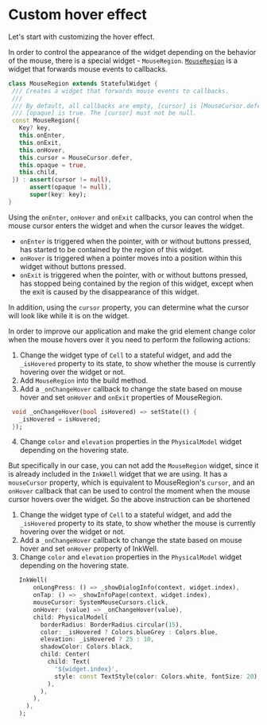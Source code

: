 # Custom hover effect

Let's start with customizing the hover effect.

In order to control the appearance of the widget depending on the behavior of the mouse, there is a special widget - `MouseRegion`. [`MouseRegion`](https://api.flutter.dev/flutter/widgets/MouseRegion-class.html) is a widget that forwards mouse events to callbacks.

```dart
class MouseRegion extends StatefulWidget {
 /// Creates a widget that forwards mouse events to callbacks.
 ///
 /// By default, all callbacks are empty, [cursor] is [MouseCursor.defer], and
 /// [opaque] is true. The [cursor] must not be null.
 const MouseRegion({
   Key? key,
   this.onEnter,
   this.onExit,
   this.onHover,
   this.cursor = MouseCursor.defer,
   this.opaque = true,
   this.child,
 }) : assert(cursor != null),
      assert(opaque != null),
      super(key: key);
}
```

Using the `onEnter`, `onHover` and `onExit` callbacks, you can control when the mouse cursor enters the widget and when the cursor leaves the widget.

- `onEnter` is triggered when the pointer, with or without buttons pressed, has started to be contained by the region of this widget.
- `onHover` is triggered when a pointer moves into a position within this widget without buttons pressed.
- `onExit` is triggered when the pointer, with or without buttons pressed, has stopped being contained by the region of this widget, except when the exit is caused by the disappearance of this widget.

In addition, using the `cursor` property, you can determine what the cursor will look like while it is on the widget.

In order to improve our application and make the grid element change color when the mouse hovers over it you need to perform the following actions:

1. Change the widget type of `Cell` to a stateful widget, and add the `_isHovered` property to its state, to show whether the mouse is currently hovering over the widget or not.
2. Add `MouseRegion` into the build method.
3. Add a `_onChangeHover` callback to change the state based on mouse hover and set `onHover` and `onExit` properties of MouseRegion.
```dart
 void _onChangeHover(bool isHovered) => setState(() {
   _isHovered = isHovered;
 });
```
4. Change `color` and `elevation` properties in the `PhysicalModel` widget depending on the hovering state.

But specifically in our case, you can not add the `MouseRegion` widget, since it is already included in the `InkWell` widget that we are using. It has a `mouseCursor` property, which is equivalent to MouseRegion's `cursor`, and an `onHover` callback that can be used to control the moment when the mouse cursor hovers over the widget. So the above instruction can be shortened

1. Change the widget type of `Cell` to a stateful widget, and add the `_isHovered` property to its state, to show whether the mouse is currently hovering over the widget or not.
2. Add a `_onChangeHover` callback to change the state based on mouse hover and set `onHover` property of InkWell.
3. Change `color` and `elevation` properties in the `PhysicalModel` widget depending on the hovering state.

```dart
   InkWell(
       onLongPress: () => _showDialogInfo(context, widget.index),
       onTap: () => _showInfoPage(context, widget.index),
       mouseCursor: SystemMouseCursors.click,
       onHover: (value) => _onChangeHover(value),
       child: PhysicalModel(
         borderRadius: BorderRadius.circular(15),
         color: _isHovered ? Colors.blueGrey : Colors.blue,
         elevation: _isHovered ? 25 : 10,
         shadowColor: Colors.black,
         child: Center(
           child: Text(
             '${widget.index}',
             style: const TextStyle(color: Colors.white, fontSize: 20),
           ),
         ),
       ),
     ),
   );
```
